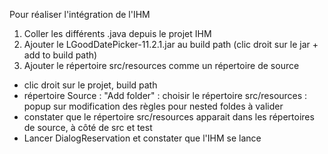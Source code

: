 Pour réaliser l'intégration de l'IHM

1) Coller les différents .java depuis le projet IHM
2) Ajouter le LGoodDatePicker-11.2.1.jar au build path (clic droit sur le jar + add to build path)
3) Ajouter le répertoire src/resources comme un répertoire de source
- clic droit sur le projet, build path
- répertoire Source : "Add folder" : choisir le répertoire src/resources : popup sur modification des règles pour nested foldes à valider
- constater que le répertoire src/resources apparait dans les répertoires de source, à côté de src et test
- Lancer DialogReservation et constater que l'IHM se lance


